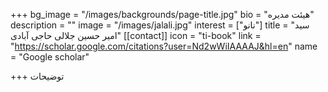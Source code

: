 +++
bg_image = "/images/backgrounds/page-title.jpg"
bio = "هیئت مدیره"
description = ""
image = "/images/jalali.jpg"
interest = ["نانو"]
title = "سید امیر حسین جلالی حاجی آبادی"
[[contact]]
icon = "ti-book"
link = "https://scholar.google.com/citations?user=Nd2wWiIAAAAJ&hl=en"
name = "Google scholar"

+++
توضیحات